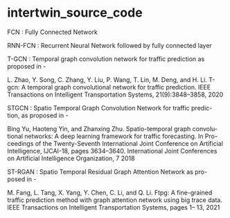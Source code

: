 # intertwin_source_code

FCN : Fully Connected Network

RNN-FCN : Recurrent Neural Network followed by fully connected layer

T-GCN : Temporal graph convolution network for traffic prediction as
proposed in -

L. Zhao, Y. Song, C. Zhang, Y. Liu, P. Wang, T. Lin, M. Deng, and H. Li.
T-gcn: A temporal graph convolutional network for traffic prediction. IEEE
Transactions on Intelligent Transportation Systems, 21(9):3848–3858, 2020

STGCN : Spatio Temporal Graph Convolution Network for traffic predic-
tion, as proposed in - 

Bing Yu, Haoteng Yin, and Zhanxing Zhu. Spatio-temporal graph convolu-
tional networks: A deep learning framework for traffic forecasting. In Pro-
ceedings of the Twenty-Seventh International Joint Conference on Artificial
Intelligence, IJCAI-18, pages 3634–3640. International Joint Conferences
on Artificial Intelligence Organization, 7 2018

ST-RGAN : Spatio Temporal Residual Graph Attention Network as pro-
posed in -

M. Fang, L. Tang, X. Yang, Y. Chen, C. Li, and Q. Li. Ftpg: A fine-grained
traffic prediction method with graph attention network using big trace
data. IEEE Transactions on Intelligent Transportation Systems, pages 1–
13, 2021
